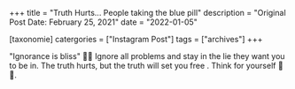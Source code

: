 +++
title = "Truth Hurts... People taking the blue pill"
description = "Original Post Date: February 25, 2021"
date = "2022-01-05"

[taxonomie]
catergories = ["Instagram Post"]
tags = ["archives"]
+++

"Ignorance is bliss" 🔵💊 Ignore all problems and stay in the lie they want you to be in. The truth hurts, but the truth will set you free . Think for yourself 💯🧠.


